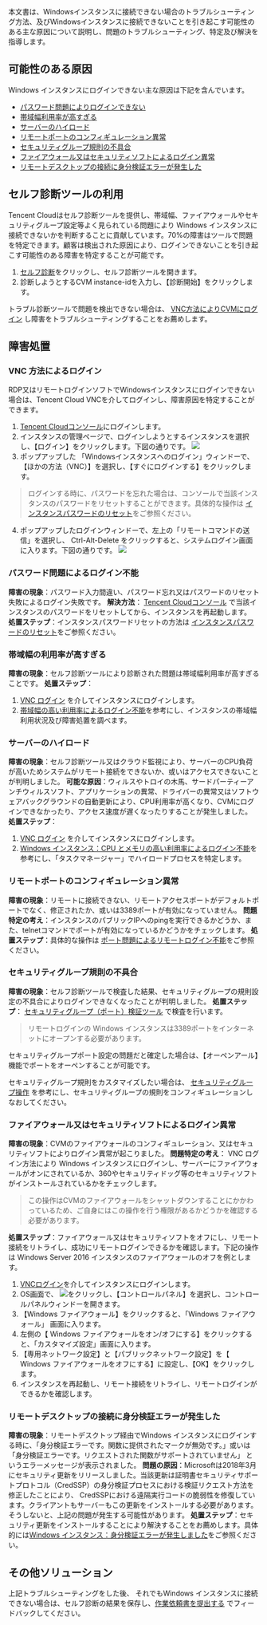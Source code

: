 本文書は、Windowsインスタンスに接続できない場合のトラブルシューティング方法、及びWindowsインスタンスに接続できないことを引き起こす可能性のある主な原因について説明し、問題のトラブルシューティング、特定及び解決を指導します。

## 可能性のある原因
Windows インスタンスにログインできない主な原因は下記を含んでいます。
- [パスワード問題によりログインできない](#CryptographicProblem)
- [帯域幅利用率が高すぎる](#BandwidthUtilization)
- [サーバーのハイロード](#HighServerLoad)
- [リモートポートのコンフィギュレーション異常](#RemotePortConfiguration)
- [セキュリティグループ規則の不具合](#SafetyGroupRule)
- [ファイアウォール又はセキュリティソフトによるログイン異常](#LoginSecuritySoftware)
- [リモートデスクトップの接続に身分検証エラーが発生した](#AuthenticationError)

## セルフ診断ツールの利用

Tencent Cloudはセルフ診断ツールを提供し、帯域幅、ファイアウォールやセキュリティグループ設定等よく見られている問題により Windows インスタンスに接続できないかを判断することに貢献しています。70%の障害はツールで問題を特定できます。顧客は検出された原因により、ログインできないことを引き起こす可能性のある障害を特定することが可能です。
1.  [セルフ診断](https://console.cloud.tencent.com/workorder/check)をクリックし、セルフ診断ツールを開きます。
2. 診断しようとするCVM instance-idを入力し、【診断開始】をクリックします。

トラブル診断ツールで問題を検出できない場合は、 [ VNC方法によりCVMにログイン](#VNC) し障害をトラブルシューティングすることをお薦めします。

<span id="TroubleshootingIdeas"></span>
## 障害処置

<span id="VNC"></span>
### VNC 方法によるログイン

RDP又はリモートログインソフトでWindowsインスタンスにログインできない場合は、Tencent Cloud VNCを介してログインし、障害原因を特定することができます。
1.  [Tencent Cloudコンソール](https://console.cloud.tencent.com/cvm/index)にログインします。
2. インスタンスの管理ページで、ログインしようとするインスタンスを選択し、【ログイン】をクリックします。下図の通りです。
![](https://main.qcloudimg.com/raw/038fce530c6c6827796e51d896306a93.png)
3. ポップアップした 「Windowsインスタンスへのログイン」ウィンドーで、【ほかの方法（VNC）】を選択し、【すぐにログインする】をクリックします。
> ログインする時に、パスワードを忘れた場合は、コンソールで当該インスタンスのパスワードをリセットすることができます。具体的な操作は [インスタンスパスワードのリセット](https://intl.cloud.tencent.com/document/product/213/16566)をご参照ください。
>
4. ポップアップしたログインウィンドーで、左上の「リモートコマンドの送信」を選択し、 Ctrl-Alt-Delete をクリックすると、システムログイン画面に入ります。下図の通りです。
![](https://main.qcloudimg.com/raw/2dec43fa6ddb5e442da59c75f7a34b0f.png)

<span id="CryptographicProblem"></span>
### パスワード問題によるログイン不能

**障害の現象**：パスワード入力間違い、パスワード忘れ又はパスワードのリセット失敗によるログイン失敗です。
**解決方法**： [Tencent Cloudコンソール](https://console.cloud.tencent.com/cvm/index) で当該インスタンスのパスワードをリセットしてから、インスタンスを再起動します。
**処置ステップ**：インスタンスパスワードリセットの方法は [インスタンスパスワードのリセット](https://intl.cloud.tencent.com/document/product/213/16566)をご参照ください。

<span id="BandwidthUtilization"></span>
### 帯域幅の利用率が高すぎる

**障害の現象**：セルフ診断ツールにより診断された問題は帯域幅利用率が高すぎることです。
**処置ステップ**：
1.  [VNC ログイン](#VNC) を介してインスタンスにログインします。
2.  [帯域幅の高い利用率によるログイン不能](https://cloud.tencent.com/document/product/213/10334#.E9.92.88.E5.AF.B9-windows-.E6.9C.8D.E5.8A.A1.E5.99.A8)を参考にし、インスタンスの帯域幅利用状況及び障害処置を調べます。

<span id="HighServerLoad"></span>
### サーバーのハイロード

**障害の現象**：セルフ診断ツール又はクラウド監視により、サーバーのCPU負荷が高いためシステムがリモート接続をできないか、或いはアクセスできないことが判明しました。
**可能な原因**：ウィルスやトロイの木馬、サードパーティーアンチウィルスソフト、アプリケーションの異常、ドライバーの異常又はソフトウェアバックグラウンドの自動更新により、CPU利用率が高くなり、CVMにログインできなかったり、アクセス速度が遅くなったりすることが発生しました。
**処置ステップ**：
1.  [VNC ログイン](#VNC) を介してインスタンスにログインします。
2.  [Windows インスタンス：CPU とメモリの高い利用率によるログイン不能](https://cloud.tencent.com/document/product/213/10233)を参考にし、「タスクマネージャー」でハイロードプロセスを特定します。

<span id="RemotePortConfiguration"></span>
### リモートポートのコンフィギュレーション異常

**障害の現象**：リモートに接続できない、リモートアクセスポートがデフォルトポートでなく、修正されたか、或いは3389ポートが有効になっていません。
**問題特定の考え**：インスタンスのパブリックIPへのpingを実行できるかどうか、また、telnetコマンドでポートが有効になっているかどうかをチェックします。
**処置ステップ**：具体的な操作は [ポート問題によるリモートログイン不能](https://cloud.tencent.com/document/product/213/10232)をご参照ください。

<span id="SafetyGroupRule"></span>
### セキュリティグループ規則の不具合

**障害の現象**：セルフ診断ツールで検査した結果、セキュリティグループの規則設定の不具合によりログインできなくなったことが判明しました。
**処置ステップ**： [セキュリティグループ（ポート）検証ツール](https://console.cloud.tencent.com/vpc/helper) で検査を行います。
> リモートログインの Windows インスタンスは3389ポートをインターネットにオープンする必要があります。
> 

セキュリティグループポート設定の問題だと確定した場合は、【オーペンアール】機能でポートをオーペンすることが可能です。

セキュリティグループ規則をカスタマイズしたい場合は、 [セキュリティグループ操作](https://intl.cloud.tencent.com/document/product/213/18197) を参考にし、セキュリティグループの規則をコンフィギュレーションしなおしてください。


<span id="LoginSecuritySoftware"></span>
### ファイアウォール又はセキュリティソフトによるログイン異常

**障害の現象**：CVMのファイアウォールのコンフィギュレーション、又はセキュリティソフトによりログイン異常が起こりました。
**問題特定の考え**： VNC ログイン方法により Windows インスタンスにログインし、サーバーにファイアウォールがオンにされているか、360やセキュリティドッグ等のセキュリティソフトがインストールされているかをチェックします。
> この操作はCVMのファイアウォールをシャットダウンすることにかかわっているため、ご自身にはこの操作を行う権限があるかどうかを確認する必要があります。
>
**処置ステップ**：ファイアウォール又はセキュリティソフトをオフにし、リモート接続をリトライし、成功にリモートログインできるかを確認します。下記の操作は Windows Server 2016 インスタンスのファイアウォールのオフを例とします。
1.  [VNCログイン](#VNC)を介してインスタンスにログインします。
2. OS画面で、 <img src="https://main.qcloudimg.com/raw/6e36af2ceb4604b81de13cb42f30e859.png" style="margin: 0;">をクリックし、【コントロールパネル】を選択し、コントロールパネルウィンドーを開きます。
3. 【Windows ファイアウォール】をクリックすると、「Windows ファイアウォール」 画面に入ります。
4. 左側の【 Windows ファイアウォールをオン/オフにする】をクリックすると、「カスタマイズ設定」画面に入ります。
5. 【専用ネットワーク設定】と【パブリックネットワーク設定】を【 Windows ファイアウォールをオフにする】に設定し、【OK】をクリックします。
6. インスタンスを再起動し、リモート接続をリトライし、リモートログインができるかを確認します。

<span id="AuthenticationError"></span>
### リモートデスクトップの接続に身分検証エラーが発生した

**障害の現象**：リモートデスクトップ経由でWindows インスタンスにログインする時に、「身分検証エラーです。関数に提供されたマークが無効です。」或いは 「身分検証エラーです。リクエストされた関数がサポートされていません」 というエラーメッセージが表示されました。
**問題の原因**：Microsoftは2018年3月にセキュリティ更新をリリースしました。当該更新は証明書セキュリティサポートプロトコル（CredSSP）の身分検証プロセスにおける検証リクエスト方法を修正したことにより、 CredSSPにおける遠隔実行コードの脆弱性を修復しています。クライアントもサーバーもこの更新をインストールする必要があります。そうしないと、上記の問題が発生する可能性があります。
**処置ステップ**：セキュリティ更新をインストールすることにより解決することをお薦めします。具体的には[Windows インスタンス：身分検証エラーが発生しました](https://cloud.tencent.com/document/product/213/30813)をご参照ください。

## その他ソリューション
上記トラブルシューティングをした後、 それでもWindows インスタンスに接続できない場合は、セルフ診断の結果を保存し、[作業依頼書を提出する](https://console.cloud.tencent.com/workorder/category) でフィードバックしてください。
